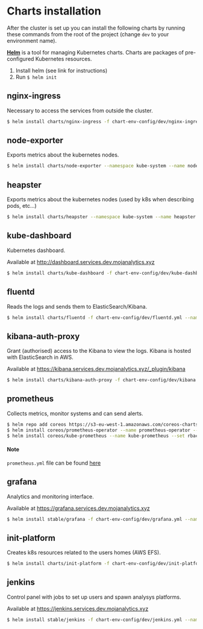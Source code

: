 # Charts installation

After the cluster is set up you can install the following charts
by running these commands from the root of the project (change `dev` to your environment name).

**[Helm](https://github.com/kubernetes/helm)** is a tool for managing Kubernetes charts. Charts are packages of pre-configured Kubernetes resources.

1. Install helm (see link for instructions)
2. Run `$ helm init`


## nginx-ingress

Necessary to access the services from outside the cluster.

```bash
$ helm install charts/nginx-ingress -f chart-env-config/dev/nginx-ingress.yml --namespace kube-system --name cluster-ingress
```


## node-exporter

Exports metrics about the kubernetes nodes.

```bash
$ helm install charts/node-exporter --namespace kube-system --name node-metrics
```


## heapster

Exports metrics about the kubernetes nodes (used by k8s when describing pods, etc...)

```bash
$ helm install charts/heapster --namespace kube-system --name heapster
```


## kube-dashboard

Kubernetes dashboard.

Available at http://dashboard.services.dev.mojanalytics.xyz

```bash
$ helm install charts/kube-dashboard -f chart-env-config/dev/kube-dashboard.yml --namespace default --name cluster-dashboard
```


## fluentd

Reads the logs and sends them to ElasticSearch/Kibana.

```bash
$ helm install charts/fluentd -f chart-env-config/dev/fluentd.yml --namespace kube-system --name cluster-logging
```


## kibana-auth-proxy

Grant (authorised) access to the Kibana to view the logs. Kibana is hosted with ElasticSearch in AWS.

Available at https://kibana.services.dev.mojanalytics.xyz/_plugin/kibana

```bash
$ helm install charts/kibana-auth-proxy -f chart-env-config/dev/kibana.yml --namespace kube-system --name cluster-logviewer
```


## prometheus

Collects metrics, monitor systems and can send alerts.

```bash
$ helm repo add coreos https://s3-eu-west-1.amazonaws.com/coreos-charts/stable/
$ helm install coreos/prometheus-operator --name prometheus-operator --namespace monitoring
$ helm install coreos/kube-prometheus --name kube-prometheus --set rbacEnable=true --namespace monitoring -f chart-env-config/{env}/prometheus.yml
```
#### Note
`prometheus.yml` file can be found [here](https://github.com/ministryofjustice/analytics-platform-config/tree/master/chart-env-config)

## grafana

Analytics and monitoring interface.

Available at https://grafana.services.dev.mojanalytics.xyz

```bash
$ helm install stable/grafana -f chart-env-config/dev/grafana.yml --namespace kube-system --name cluster-monitoring
```


## init-platform

Creates k8s resources related to the users homes (AWS EFS).

```bash
$ helm install charts/init-platform -f chart-env-config/dev/init-platform.yml --namespace default --name init-platform
```


## jenkins

Control panel with jobs to set up users and spawn analysys platforms.

Available at https://jenkins.services.dev.mojanalytics.xyz

```bash
$ helm install stable/jenkins -f chart-env-config/dev/jenkins.yml --namespace default --name control-panel
```
